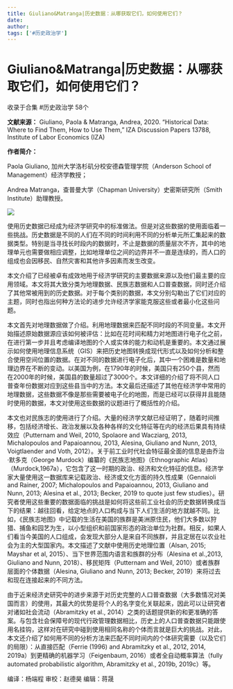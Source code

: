```yaml
---
title: Giuliano&Matranga|历史数据：从哪获取它们，如何使用它们？
date: 
author: 
tags: ['#历史政治学']
---
```

# Giuliano&Matranga|历史数据：从哪获取它们，如何使用它们？


收录于合集 #历史政治学 58个

**文献来源：** Giuliano, Paola & Matranga, Andrea, 2020. “Historical Data: Where to
Find Them, How to Use Them,” IZA Discussion Papers 13788, Institute of Labor
Economics (IZA)  

  

 **作者简介：**

Paola Giuliano, 加州大学洛杉矶分校安德森管理学院（Anderson School of Management）经济学教授；

Andrea Matranga，查普曼大学（Chapman University）史密斯研究所（Smith Institute）助理教授。

![](/images/123/2.png)  
  
  

  

使用历史数据已经成为经济学研究中的标准做法。但是对这些数据的使用面临着一些挑战。历史数据是不同的人们在不同的时间利用不同的分析单元所汇集起来的数据类型。特别是当寻找长时段内的数据时，不止是数据的质量层次不齐，其中的地理单元也需要做相应调整，比如地理单位之间的边界并不一直是连续的，而人口的组成也会因移民、自然灾害和其他许多因素而发生改变。

  

本文介绍了已经被卓有成效地用于经济学研究的主要数据来源以及他们最主要的应用领域。本文将其大致分类为地理数据、民族志数据和人口普查数据，同时还介绍了其他常被用到的历史数据。对于每个类别的数据，本文分别勾勒出了它们对应的主题，同时也指出何种方法论的进步允许经济学家能克服这些或者最小化这些问题。

  

本文首先对地理数据做了介绍。利用地理数据来匹配不同时段的不同变量。本文开始描述原始数据源应该如何被评估：比如在花时间和精力对地图进行电子化之前，在进行第一步并且考虑编译地图的个人或实体的能力和动机是重要的。本文通过展示如何使用地理信息系统（GIS）来把历史地图转换成现代形式以及如何分析和整合使用空间位置的数据。在对不同的数据进行电子化后，其中一个困难是数量和地理边界在不断的变动。以美国为例，在1790年的时候，美国只有250个县，然而在2000年的时候，美国县的数量超过了3000个。本文详细的介绍了将不同人口普查年份数据对应到这些县当中的方法。本文最后还描述了其他在经济学中常用的地理数据，这些数据不像是那些需要被电子化的地图，而是已经可以获得并且能随时使用的数据，本文对使用这些数据的议题进行了概括性的介绍。

  

本文也对民族志的使用进行了介绍。大量的经济学文献已经证明了，随着时间推移，包括经济增长、政治发展以及各种各样的文化特征等在内的经济后果具有持续效应（Putternam
and Weil, 2010, Spolaore and Wacziarg, 2013, Michalopoulos and Papaioannou,
2013, Alesina, Giuliano and Nunn, 2013, Voigtlaender and Voth,
2012）。关于前工业时代社会特征最全面的信息是由乔治·默多克（George Murdock）编纂的《民族志地图》（Ethnographic
Atlas）（Murdock,1967a），它包含了这一时期的政治、经济和文化特征的信息。经济学家大量使用这一数据库来记载政治、经济或文化方面的持久性成果（Gennaioli
and Rainer, 2007; Michalopoulos and Papaioannou, 2013, Giuliano and Nunn,
2013; Alesina et al., 2013; Becker, 2019 to quote just few
studies）。研究者使用这些重要的数据面临的挑战是如何将这些前工业社会的历史数据转换成当下的结果：越往回看，给定地点的人口构成与当下人们生活的地方就越不同。比如，《民族志地图》中记载的生活在美国的族群是美洲原住民，他们大多数以狩猎、捕鱼和园艺为生，以小型组织和前国家形态的政治单位为社群。相反，如果人们看当今美国的人口组成，会发现大部分人是来自不同族群，并且定居在以农业社会为主的大型国家内。本文描述了文献中使用历史地理位置（Alsan,
2015; Mayshar et al, 2015）、当下世界范围内语言和族群的分布（Alesina et al.,2013, Giuliano and
Nunn, 2018）、移民矩阵（Putternam and Weil, 2010）或者族群层面的个体数据（Alesina, Giuliano and
Nunn, 2013; Becker, 2019）来将过去和现在连接起来的不同方法。

  

由于近来经济史研究中的进步来源于对历史完整的人口普查数据（大多数情况对美国而言）的使用，其最大的优势是将个人的名字变化关联起来，因此可以让研究者对诸如社会流动（Abramitzky
et al.,
2014）之类的话题提供新的和更准确的答案。与包含社会保障号的现代行政管理数据相比，历史上的人口普查数据只能跟使用名挂钩，这样对在研究中碰到使用相同名称的个体而言就是巨大的挑战。对此，本文还介绍了如何用不同的分析方法来匹配不同时间内的个体研究需要（以及它们的局限）：从直接匹配（Ferrie
(1996) and Abramitzky et al., 2012, 2014, 2019a）到更精确的机器学习（Feigenbaum,
2016）或者全自动概率算法（fully automated probabilistic algorithm, Abramitzky et al.,
2019b, 2019c）等。

  

编译：杨端程 审校：赵德昊 编辑：蒋晟

  

